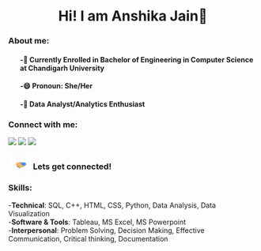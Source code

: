 
<h1 align="center"> Hi! I am Anshika Jain👋</h1>

<p>
    <h3>About me:</h3>
 <ul> 
        <h4>-🔭 Currently Enrolled in Bachelor of Engineering in Computer Science at Chandigarh University </h4>
        <h4>-😄 Pronoun: She/Her</h4>
        <h4>-🌱 Data Analyst/Analytics Enthusiast</h4>
        
</ul> 
</p>
    <h3>Connect with me:</h3>
    <p>
        <a  href="mailto: anshika19062002@gmail.com" target="_blank"><img src="https://cdn1.iconfinder.com/data/icons/google-new-logos-1/32/gmail_new_logo-256.png" alter="anshik19062002@gmail.com" width="40"/></a>
        <a  href="linkedin.com/in/anshika-jain-19j06/" target="_blank"><img src="https://cdn3.iconfinder.com/data/icons/capsocial-round/500/linkedin-512.png" alter="Anshika Jain" width="40"/></a>
        <a  href="[https://www.hackerrank.com/dishatrivedi2003](https://www.hackerrank.com/profile/anshika19062002)" target="_blank"><img src="https://cdn4.iconfinder.com/data/icons/logos-and-brands/512/160_Hackerrank_logo_logos-256.png" alter="@anshika19062002" width="40"/></a>            
    </p>
    <p>
    <h3 align="left"> <img src="https://raw.githubusercontent.com/ank1traj/ank1traj/master/media/Handshake.gif" alter="Anshika Jain" width="50"/>Lets get connected!</h3>
    </p>
    <h3>Skills:</h3>
    <p>
    -<b>Technical</b>: SQL, C++, HTML, CSS, Python, Data Analysis, Data Visualization <br>
    -<b>Software & Tools</b>: Tableau, MS Excel, MS Powerpoint<br>
    -<b>Interpersonal</b>: Problem Solving, Decision Making, Effective Communication, Critical thinking, Documentation
 </p>
 
